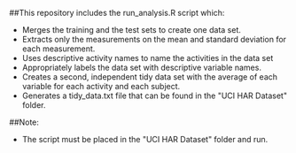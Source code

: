 ##This repository includes the run_analysis.R script which:

* Merges the training and the test sets to create one data set.
* Extracts only the measurements on the mean and standard deviation for each measurement. 
* Uses descriptive activity names to name the activities in the data set
* Appropriately labels the data set with descriptive variable names. 
* Creates a second, independent tidy data set with the average of each variable for each activity and each subject. 
* Generates a tidy_data.txt file that can be found in the "UCI HAR Dataset" folder.

##Note:

- The script must be placed in the "UCI HAR Dataset" folder and run.
